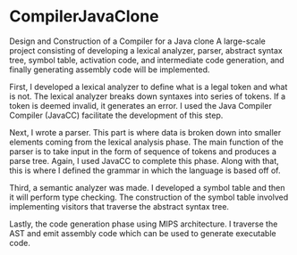 # CompilerJavaClone
Design and Construction of a Compiler for a Java clone
A large-scale project consisting of developing a lexical analyzer, parser, abstract syntax tree, symbol table, activation code, and intermediate code generation, and finally generating assembly code will be implemented. 

First, I developed a lexical analyzer to define what is a legal token and what is not. The lexical analyzer breaks down syntaxes into series of tokens. If a token is deemed invalid, it generates an error. I used the Java Compiler Compiler (JavaCC) facilitate the development of this step.

Next, I wrote a parser. This part is where data is broken down into smaller elements coming from the lexical analysis phase. The main function of the parser is to take input in the form of sequence of tokens and produces a parse tree. Again, I used JavaCC to complete this phase. Along with that, this is where I defined the grammar in which the language is based off of.

Third, a semantic analyzer was made. I developed a symbol table and then it will perform type checking. The construction of the symbol table involved implementing visitors that traverse the abstract syntax tree. 

Lastly, the code generation phase using MIPS architecture. I traverse the AST and emit assembly code which can be used to generate executable code.
